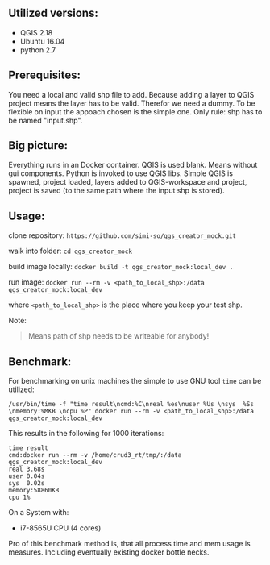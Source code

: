 Utilized versions:
------------------

* QGIS 2.18
* Ubuntu 16.04
* python 2.7

Prerequisites:
--------------

You need a local and valid shp file to add. Because adding a layer to QGIS project means the layer has to be valid.
Therefor we need a dummy. To be flexible on input the appoach chosen is the simple one. Only rule: shp has to be 
named "input.shp".

Big picture:
------------

Everything runs in an Docker container. QGIS is used blank. Means without gui components. Python is invoked to use QGIS libs. Simple QGIS is spawned,
project loaded, layers added to QGIS-workspace and project, project is saved (to the same path where the input shp is stored).

Usage:
------

clone repository:
`https://github.com/simi-so/qgs_creator_mock.git`

walk into folder:
`cd qgs_creator_mock`

build image locally:
`docker build -t qgs_creator_mock:local_dev .`

run image:
`docker run --rm -v <path_to_local_shp>:/data qgs_creator_mock:local_dev`

where `<path_to_local_shp>` is the place where you keep your test shp.

Note:

> Means path of shp needs to be writeable for anybody!

Benchmark:
----------

For benchmarking on unix machines the simple to use GNU tool `time` can be utilized:

`/usr/bin/time -f "time result\ncmd:%C\nreal %es\nuser %Us \nsys  %Ss \nmemory:%MKB \ncpu %P" docker run --rm -v <path_to_local_shp>:/data qgs_creator_mock:local_dev`

This results in the following for 1000 iterations:

```
time result
cmd:docker run --rm -v /home/crud3_rt/tmp/:/data qgs_creator_mock:local_dev
real 3.68s
user 0.04s 
sys  0.02s 
memory:58860KB 
cpu 1%
```

On a System with:
* i7-8565U CPU (4 cores)

Pro of this benchmark method is, that all process time and mem usage is measures. Including eventually existing docker bottle necks.
